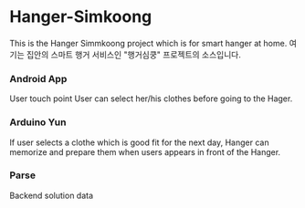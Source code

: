 # Hanger-Simkoong
This is the Hanger Simmkoong project which is for smart hanger at home.
여기는 집안의 스마트 행거 서비스인 "행거심쿵" 프로젝트의 소스입니다.

### Android App
User touch point
User can select her/his clothes before going to the Hager.

### Arduino Yun
If user selects a clothe which is good fit for the next day, Hanger can memorize and prepare them when users appears in front of the Hanger.

### Parse
Backend solution data

